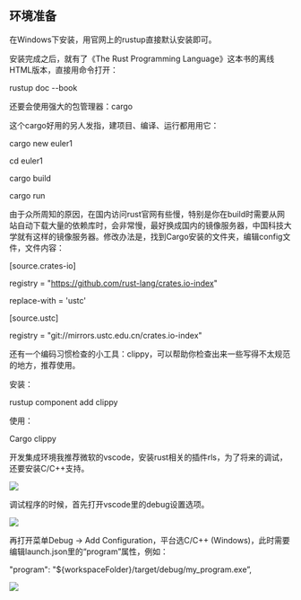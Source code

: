 ## 环境准备

在Windows下安装，用官网上的rustup直接默认安装即可。

安装完成之后，就有了《The Rust Programming Language》这本书的离线HTML版本，直接用命令打开：

rustup doc --book

还要会使用强大的包管理器：cargo

这个cargo好用的另人发指，建项目、编译、运行都用用它：

cargo new euler1

cd euler1

cargo build

cargo run

由于众所周知的原因，在国内访问rust官网有些慢，特别是你在build时需要从网站自动下载大量的依赖库时，会非常慢，最好换成国内的镜像服务器，中国科技大学就有这样的镜像服务器。修改办法是，找到Cargo安装的文件夹，编辑config文件，文件内容：

\[source.crates-io\]

registry = "https://github.com/rust-lang/crates.io-index"

replace-with = 'ustc'

\[source.ustc\]

registry = "git://mirrors.ustc.edu.cn/crates.io-index"

还有一个编码习惯检查的小工具：clippy，可以帮助你检查出来一些写得不太规范的地方，推荐使用。

安装：

rustup component add clippy

使用：

Cargo clippy

开发集成环境我推荐微软的vscode，安装rust相关的插件rls，为了将来的调试，还要安装C/C++支持。

![](C:/Users/ccc/rustbook/.gitbook/assets/1.png)

调试程序的时候，首先打开vscode里的debug设置选项。

![](C:/Users/ccc/rustbook/.gitbook/assets/2.png)

再打开菜单Debug -&gt; Add Configuration，平台选C/C++ \(Windows\)，此时需要编辑launch.json里的“program”属性，例如：

"program": "${workspaceFolder}/target/debug/my\_program.exe”,

![](C:/Users/ccc/rustbook/.gitbook/assets/3.png)